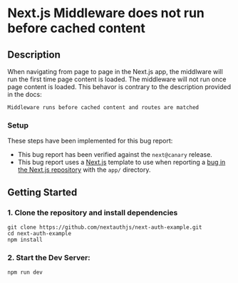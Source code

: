 

# Next.js Middleware does not run before cached content

## Description

When navigating from page to page in the Next.js app, the middlware will run the first time page content is loaded.  The middleware will not run once page content is loaded.  This behavor is contrary to the description provided in the docs:

```
Middleware runs before cached content and routes are matched
```

### Setup

These steps have been implemented for this bug report:

- This bug report has been verified against the `next@canary` release.
- This bug report uses a [Next.js](https://nextjs.org/) template to use when reporting a [bug in the Next.js repository](https://github.com/vercel/next.js/issues) with the `app/` directory. 

## Getting Started

### 1. Clone the repository and install dependencies

```
git clone https://github.com/nextauthjs/next-auth-example.git
cd next-auth-example
npm install
```

### 2. Start the Dev Server:

```
npm run dev
```